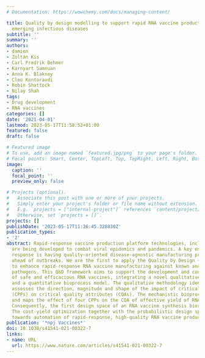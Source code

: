 ```yaml
---
# Documentation: https://wowchemy.com/docs/managing-content/

title: Quality by design modelling to support rapid RNA vaccine production against
  emerging infectious diseases
subtitle: ''
summary: ''
authors:
- damien
- Zoltán Kis
- Carl Fredrik Behmer
- Karnyart Samnuan
- Anna K. Blakney
- Cleo Kontoravdi
- Robin Shattock
- Nilay Shah
tags:
- Drug development
- RNA vaccines
categories: []
date: '2021-04-01'
lastmod: 2023-05-17T11:58:52+01:00
featured: false
draft: false

# Featured image
# To use, add an image named `featured.jpg/png` to your page's folder.
# Focal points: Smart, Center, TopLeft, Top, TopRight, Left, Right, BottomLeft, Bottom, BottomRight.
image:
  caption: ''
  focal_point: ''
  preview_only: false

# Projects (optional).
#   Associate this post with one or more of your projects.
#   Simply enter your project's folder or file name without extension.
#   E.g. `projects = ["internal-project"]` references `content/project/deep-learning/index.md`.
#   Otherwise, set `projects = []`.
projects: []
publishDate: '2023-05-17T11:36:45.328830Z'
publication_types:
- '2'
abstract: Rapid-response vaccine production platform technologies, including RNA vaccines,
  are being developed to combat viral epidemics and pandemics. A key enabler of rapid
  response is having quality-oriented disease-agnostic manufacturing protocols ready
  ahead of outbreaks. We are the first to apply the Quality by Design (QbD) framework
  to enhance rapid-response RNA vaccine manufacturing against known and future viral
  pathogens. This QbD framework aims to support the development and consistent production
  of safe and efficacious RNA vaccines, integrating a novel qualitative methodology
  and a quantitative bioprocess model. The qualitative methodology identifies and
  assesses the direction, magnitude and shape of the impact of critical process parameters
  (CPPs) on critical quality attributes (CQAs). The mechanistic bioprocess model quantifies
  and maps the effect of four CPPs on the CQA of effective yield of RNA drug substance.
  Consequently, the first design space of an RNA vaccine synthesis bioreactor is obtained.
  The cost-yield optimization together with the probabilistic design space contribute
  towards automation of rapid-response, high-quality RNA vaccine production.
publication: '*npj Vaccines*'
doi: 10.1038/s41541-021-00322-7
links:
- name: URL
  url: https://www.nature.com/articles/s41541-021-00322-7
---
```

